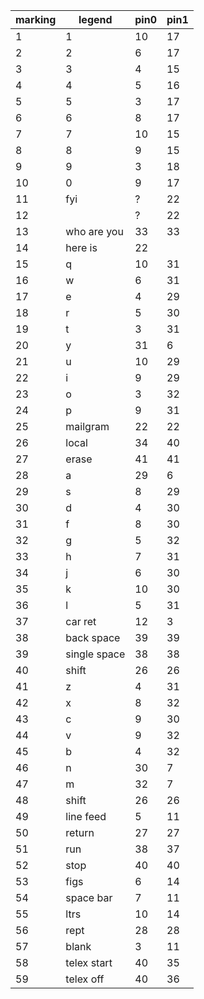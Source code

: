 | marking | legend        | pin0  | pin1  |
|---------|---------------|-------|-------|
| 1       | 1             | 10    | 17    |
| 2       | 2             | 6     | 17    |
| 3       | 3             | 4     | 15    |
| 4       | 4             | 5     | 16    |
| 5       | 5             | 3     | 17    |
| 6       | 6             | 8     | 17    |
| 7       | 7             | 10    | 15    |
| 8       | 8             | 9     | 15    |
| 9       | 9             | 3     | 18    |
| 10      | 0             | 9     | 17    |
| 11      | fyi           | ?     | 22    |
| 12      |               | ?     | 22    |
| 13      | who are you   | 33    | 33    |
| 14      | here is       | 22    |       |
| 15      | q             | 10    | 31    |
| 16      | w             | 6     | 31    |
| 17      | e             | 4     | 29    |
| 18      | r             | 5     | 30    |
| 19      | t             | 3     | 31    |
| 20      | y             | 31    | 6     |
| 21      | u             | 10    | 29    |
| 22      | i             | 9     | 29    |
| 23      | o             | 3     | 32    |
| 24      | p             | 9     | 31    |
| 25      | mailgram      | 22    | 22    |
| 26      | local         | 34    | 40    |
| 27      | erase         | 41    | 41    |
| 28      | a             | 29    | 6     |
| 29      | s             | 8     | 29    |
| 30      | d             | 4     | 30    |
| 31      | f             | 8     | 30    |
| 32      | g             | 5     | 32    |
| 33      | h             | 7     | 31    |
| 34      | j             | 6     | 30    |
| 35      | k             | 10    | 30    |
| 36      | l             | 5     | 31    |
| 37      | car ret       | 12    | 3     |
| 38      | back space    | 39    | 39    |
| 39      | single space  | 38    | 38    |
| 40      | shift         | 26    | 26    |
| 41      | z             | 4     | 31    |
| 42      | x             | 8     | 32    |
| 43      | c             | 9     | 30    |
| 44      | v             | 9     | 32    |
| 45      | b             | 4     | 32    |
| 46      | n             | 30    | 7     |
| 47      | m             | 32    | 7     |
| 48      | shift         | 26    | 26    |
| 49      | line feed     | 5     | 11    |
| 50      | return        | 27    | 27    |
| 51      | run           | 38    | 37    |
| 52      | stop          | 40    | 40    |
| 53      | figs          | 6     | 14    |
| 54      | space bar     | 7     | 11    |
| 55      | ltrs          | 10    | 14    |
| 56      | rept          | 28    | 28    |
| 57      | blank         | 3     | 11    |
| 58      | telex start   | 40    | 35    |
| 59      | telex off     | 40    | 36    |
